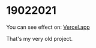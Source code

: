 # 19022021

You can see effect on: [Vercel.app](https://19022021.vercel.app/)

That's my very old project.

